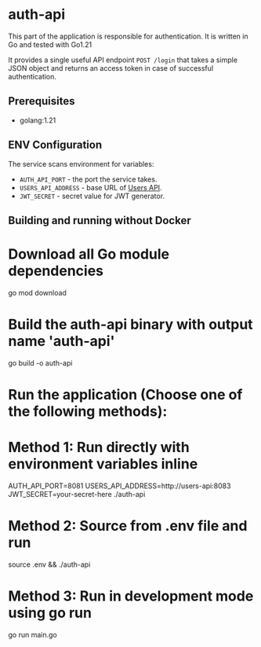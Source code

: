 # auth-api

This part of the application is responsible for authentication. It is written in Go and tested with Go1.21

It provides a single useful API endpoint `POST /login` that takes a simple JSON object and 
returns an access token in case of successful authentication.


## Prerequisites

- golang:1.21 

## ENV Configuration

The service scans environment for variables:
- `AUTH_API_PORT` - the port the service takes.
- `USERS_API_ADDRESS` - base URL of [Users API](/users-api).
- `JWT_SECRET` - secret value for JWT generator.

## Building and running without Docker

# Download all Go module dependencies
go mod download

# Build the auth-api binary with output name 'auth-api'
go build -o auth-api

# Run the application (Choose one of the following methods):

# Method 1: Run directly with environment variables inline
AUTH_API_PORT=8081 USERS_API_ADDRESS=http://users-api:8083 JWT_SECRET=your-secret-here ./auth-api

# Method 2: Source from .env file and run
source .env && ./auth-api

# Method 3: Run in development mode using go run
go run main.go

